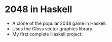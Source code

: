 2048 in Haskell
===========

* A clone of the popular 2048 game in Haskell. 
* Uses the Gloss vector graphics library. 
* My first complete Haskell project.
